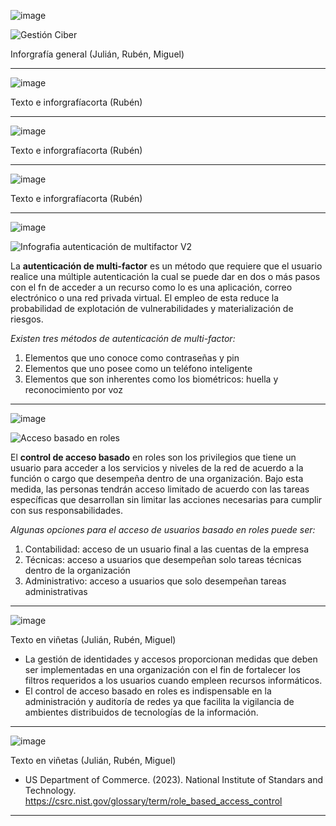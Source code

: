 ![image](https://user-images.githubusercontent.com/125692246/222421187-2b672e4b-cc62-468c-a619-d9f2e57f8fdc.png)


![Gestión Ciber](https://user-images.githubusercontent.com/125692246/222458612-d5944c9e-527c-436d-a85c-14b671d49f4e.jpg)

Inforgrafía general (Julián, Rubén, Miguel)
______________________________________________________________________

![image](https://user-images.githubusercontent.com/125692246/222421225-fd34f6f3-708b-40c6-8419-2a4b882c4bae.png)


Texto e inforgrafíacorta (Rubén)

______________________________________________________________________

![image](https://user-images.githubusercontent.com/125692246/222421263-c7ad469f-f88f-447a-9eca-7666e08b6958.png)

Texto e inforgrafíacorta (Rubén)








______________________________________________________________________

![image](https://user-images.githubusercontent.com/125692246/222421652-d3626e2c-69c6-4703-a2eb-37a90fcaa328.png)

Texto e inforgrafíacorta (Rubén)




______________________________________________________________________


![image](https://user-images.githubusercontent.com/125692246/222421714-6e024281-d35a-4f9c-a06f-25cc8f9f1b7d.png)

![Infografia autenticación de multifactor V2](https://user-images.githubusercontent.com/125692433/222453211-de5967b0-b342-434b-99d6-02c457560bc0.png)

La **autenticación de multi-factor** es un método que requiere que el usuario realice una múltiple autenticación la cual se puede dar en dos o más pasos con el fn de acceder a un recurso como lo es una aplicación, correo electrónico o una red privada virtual. El empleo de esta reduce la probabilidad de explotación de vulnerabilidades y materialización de riesgos. 


*Existen tres métodos de autenticación de multi-factor:*

1. Elementos que uno conoce como contraseñas y pin
2. Elementos que uno posee como un teléfono inteligente
3. Elementos que son inherentes como los biométricos: huella y reconocimiento por voz





______________________________________________________________________


![image](https://user-images.githubusercontent.com/125692246/222421753-adc8e292-81a5-46a7-9ca4-a63144df338f.png)

![Acceso basado en roles](https://user-images.githubusercontent.com/125692433/222461246-5b9528f2-5996-48f0-a69a-a599e2a38866.png)

El **control de acceso basado** en roles son los privilegios que tiene un usuario para acceder a los servicios y niveles de la red de acuerdo a la función o cargo que desempeña dentro de una organización. Bajo esta medida, las personas tendrán acceso limitado de acuerdo con las tareas específicas que desarrollan sin limitar las acciones necesarias para cumplir con sus responsabilidades. 

*Algunas opciones para el acceso de usuarios basado en roles puede ser:*

1. Contabilidad: acceso de un usuario final a las cuentas de la empresa
2. Técnicas: acceso a usuarios que desempeñan solo tareas técnicas dentro de la organización
3. Administrativo: acceso a usuarios que solo desempeñan tareas administrativas

______________________________________________________________________

![image](https://user-images.githubusercontent.com/125692246/222421824-4df64c98-0d0c-481e-a3a6-5ea6b617a385.png)


Texto en viñetas (Julián, Rubén, Miguel)
 
 - La gestión de identidades y accesos proporcionan medidas que deben ser implementadas en una organización con el fin de fortalecer los filtros requeridos a los usuarios cuando empleen recursos informáticos.
 - El control de acceso basado en roles es indispensable en la administración y auditoría de redes ya que facilita la vigilancia de ambientes distribuidos de tecnologías de la información. 


______________________________________________________________________


![image](https://user-images.githubusercontent.com/125692246/222421848-eadcef70-8f0c-425b-8a60-7dd21dd01e4e.png)



Texto en viñetas (Julián, Rubén, Miguel)

- US Department of Commerce. (2023). National Institute of Standars and Technology. https://csrc.nist.gov/glossary/term/role_based_access_control



______________________________________________________________________

